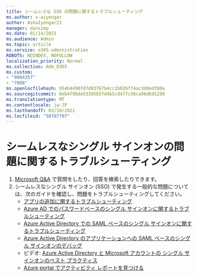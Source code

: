 ```yaml
---
title: シームレスな SSO の問題に関するトラブルシューティング
ms.author: v-aiyengar
author: AshaIyengar21
manager: dansimp
ms.date: 01/14/2021
ms.audience: Admin
ms.topic: article
ms.service: o365-administration
ROBOTS: NOINDEX, NOFOLLOW
localization_priority: Normal
ms.collection: Adm_O365
ms.custom:
- "9004357"
- "7808"
ms.openlocfilehash: 954b4490fd7d93767b4cc2b026ff4ac3d0edf80e
ms.sourcegitcommit: 0eb4f9bde53395b5fd4b5cd4ffc56ca96db91298
ms.translationtype: MT
ms.contentlocale: ja-JP
ms.lasthandoff: 03/10/2021
ms.locfileid: "50707707"
---
```

# <a name="troubleshooting-seamless-single-sign-on-issues"></a>シームレスなシングル サインオンの問題に関するトラブルシューティング

1. [Microsoft Q&A](https://docs.microsoft.com/azure/active-directory/reports-monitoring/howto-find-activity-reports#troubleshoot-issues-with-activity-reports) で質問をしたり、回答を検索したりできます。
1. シームレスなシングル サインオン (SSO) で発生する一般的な問題については、次のガイドを確認し、問題をトラブルシューティングしてください。
    - [アプリの追加に関するトラブルシューティング](https://docs.microsoft.com/azure/active-directory/manage-apps/troubleshoot-adding-apps) 
    - [Azure AD でのパスワードベースのシングル サインオンに関するトラブルシューティング](https://docs.microsoft.com/azure/active-directory/manage-apps/troubleshoot-password-based-sso) 
    - [Azure Active Directory での SAML ベースのシングル サインオンに関するトラブルシューティング](https://docs.microsoft.com/azure/active-directory/manage-apps/troubleshoot-saml-based-sso) 
    - [Azure Active Directory のアプリケーションへの SAML ベースのシングル サインオンのデバッグ](https://docs.microsoft.com/azure/active-directory/manage-apps/debug-saml-sso-issues) 
    - ビデオ: [Azure Active Directory と Microsoft アカウントの シングル サインオンのベスト プラクティス](https://azure.microsoft.com/resources/videos/ignite-2018-single-sign-on-best-practices-for-azure-active-directory-and-microsoft-accounts/) 
    - [Azure portal でアクティビティ レポートを見つける](https://docs.microsoft.com/azure/active-directory/reports-monitoring/howto-find-activity-reports#troubleshoot-issues-with-activity-reports)